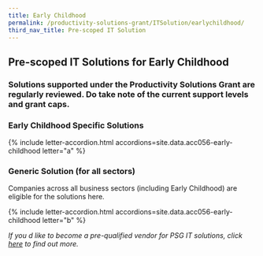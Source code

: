```yaml
---
title: Early Childhood
permalink: /productivity-solutions-grant/ITSolution/earlychildhood/
third_nav_title: Pre-scoped IT Solution
---
```


## Pre-scoped IT Solutions for Early Childhood

### Solutions supported under the Productivity Solutions Grant are regularly reviewed. Do take note of the current support levels and grant caps.

### Early Childhood Specific Solutions
{% include letter-accordion.html accordions=site.data.acc056-early-childhood letter="a" %}

### Generic Solution (for all sectors)
Companies across all business sectors (including Early Childhood) are eligible for the solutions here.

{% include letter-accordion.html accordions=site.data.acc056-early-childhood letter="b" %}

_If you d like to become a pre-qualified vendor for PSG IT solutions, click <a target='_blank' href='https://www.imda.gov.sg/icmvendors' >here</a> to find out more._